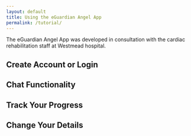 ```yaml
---
layout: default
title: Using the eGuardian Angel App
permalink: /tutorial/
---
```


The eGuardian Angel App was developed in consultation with the cardiac rehabilitation staff at Westmead hospital. 

## Create Account or Login

## Chat Functionality

## Track Your Progress

## Change Your Details

